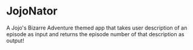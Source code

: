 # JojoNator
A Jojo's Bizarre Adventure themed app that takes user description of an episode as input and returns the episode number of that description as output!
